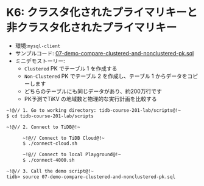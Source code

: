 # K6: クラスタ化されたプライマリキーと非クラスタ化されたプライマリキー
+ 環境:`mysql-client`
+ サンプルコード:
[07-demo-compare-clustered-and-nonclustered-pk.sql](https://github.com/pingcap/tidb-course-201-lab/blob/master/scripts/07-demo-compare-clustered-and-nonclustered-pk.sql)
+ ミニデモストーリー:
  + `Clustered` PK でテーブル 1 を作成する
  + `Non-Clustered` PK でテーブル 2 を作成し、テーブル 1 からデータをコピーします
  + どちらのテーブルにも同じデータがあり、約200万行です
  + PK予測でTiKV の地域数と物理的な実行計画を比較する
```8
~!@// 1. Go to working directory: tidb-course-201-lab/scripts@!~
$ cd tidb-course-201-lab/scripts

~!@// 2. Connect to TiDB@!~

      ~!@// Connect to TiDB Cloud@!~
      $ ./connect-cloud.sh

      ~!@// Connect to local Playground@!~
      $ ./connect-4000.sh

~!@// 3. Call the demo script@!~
tidb> source 07-demo-compare-clustered-and-nonclustered-pk.sql 
```